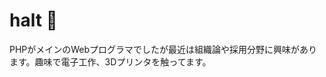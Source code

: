 # halt 👋

PHPがメインのWebプログラマでしたが最近は組織論や採用分野に興味があります。趣味で電子工作、3Dプリンタを触ってます。

<!--
**ha1t/ha1t** is a ✨ _special_ ✨ repository because its `README.md` (this file) appears on your GitHub profile.

Here are some ideas to get you started:

- 🔭 I’m currently working on ...
- 🌱 I’m currently learning ...
- 👯 I’m looking to collaborate on ...
- 🤔 I’m looking for help with ...
- 💬 Ask me about ...
- 📫 How to reach me: ...
- 😄 Pronouns: ...
- ⚡ Fun fact: ...
-->
